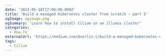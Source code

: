 ```yaml
---
date: '2022-05-18T17:00:00.000Z'
title: 'Build a managed Kubernetes cluster from scratch — part 3'
ogImage: ogimage.png
ogSummary: 'Learn how to install Cilium on an illumos cluster'
categories:
  - How-To
externalUrl: 'https://medium.com/@norlin.t/build-a-managed-kubernetes-cluster-from-scratch-part-3-10dec988757'
tags:
  - Cilium
---
```

